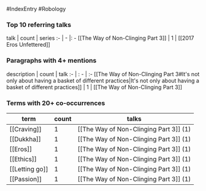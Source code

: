 #IndexEntry #Robology

### Top 10 referring talks
talk | count | series
:- | - |: -
[[The Way of Non-Clinging Part 3]] | 1 | [[2017 Eros Unfettered]]

### Paragraphs with 4+ mentions
description | count | talk
:- | : - | :-
[[The Way of Non-Clinging Part 3#It's not only about having a basket of different practices\|It's not only about having a basket of different practices]] | 1 | [[The Way of Non-Clinging Part 3]]

### Terms with 20+ co-occurrences
term | count | talks
-|-|-
[[Craving]] | 1 | <span class="counts">[[The Way of Non-Clinging Part 3]] (1)</span> 
[[Dukkha]] | 1 | <span class="counts">[[The Way of Non-Clinging Part 3]] (1)</span> 
[[Eros]] | 1 | <span class="counts">[[The Way of Non-Clinging Part 3]] (1)</span> 
[[Ethics]] | 1 | <span class="counts">[[The Way of Non-Clinging Part 3]] (1)</span> 
[[Letting go]] | 1 | <span class="counts">[[The Way of Non-Clinging Part 3]] (1)</span> 
[[Passion]] | 1 | <span class="counts">[[The Way of Non-Clinging Part 3]] (1)</span> 


